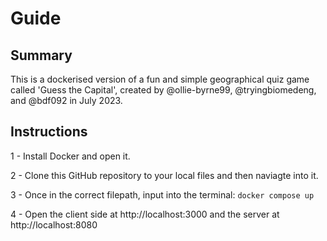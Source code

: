# Guide

## Summary

This is a dockerised version of a fun and simple geographical quiz game called 'Guess the Capital', created by @ollie-byrne99, @tryingbiomedeng, and @bdf092 in July 2023.

## Instructions

1 - Install Docker and open it. 

2 - Clone this GitHub repository to your local files and then naviagte into it.

3 - Once in the correct filepath, input into the terminal: `docker compose up`

4 - Open the client side at http://localhost:3000 and the server at http://localhost:8080
